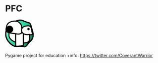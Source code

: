 # PFC
<img src="./data/images/roto2.gif">

Pygame project for education
+info:
https://twitter.com/CoverantWarrior